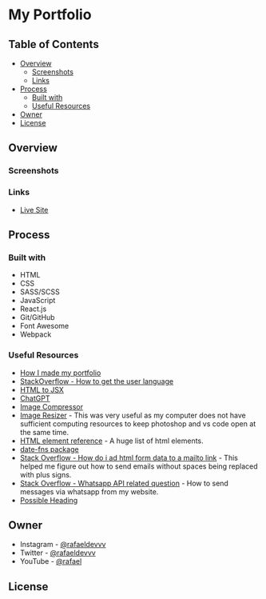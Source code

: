 # My Portfolio

## Table of Contents
- [Overview](#overview)
   - [Screenshots](#screenshots)
   - [Links](#links)
- [Process](#process)
   - [Built with](#built-with)
   - [Useful Resources](#useful-resources)
- [Owner](#owner)
- [License](#license)
   

## Overview
### Screenshots
### Links
- [Live Site](https://rafaeldevvv.github.io/portfolio)

## Process
### Built with

- HTML
- CSS
- SASS/SCSS
- JavaScript
- React.js
- Git/GitHub
- Font Awesome
- Webpack

### Useful Resources
- [How I made my portfolio](https://tekolio.com/how-i-made-my-portfolio-in-react/#:~:text=Making%20a%20portfolio%20in%20HTML,we%20have%20as%20React%20developers.)
- [StackOverflow - How to get the user language](https://stackoverflow.com/questions/8199760/how-to-get-the-browser-language-using-javascript)
- [HTML to JSX](https://transform.tools/html-to-jsx)
- [ChatGPT](https://chat.openai.com/)
- [Image Compressor](https://imagecompressor.com/)
- [Image Resizer](https://imageresizer.com/) - This was very useful as my computer does not have sufficient computing resources to keep photoshop and vs code open at the same time.
- [HTML element reference](https://developer.mozilla.org/en-US/docs/Web/HTML/Element) - A huge list of html elements.
- [date-fns package](https://www.npmjs.com/package/date-fns)
- [Stack Overflow - How do i ad html form data to a mailto link](https://stackoverflow.com/questions/52637406/how-do-i-add-html-form-data-to-a-mailto-link) - This helped me figure out how to send emails without spaces being replaced with plus signs.
- [Stack Overflow - Whatsapp API related question](https://stackoverflow.com/questions/30344476/web-link-to-specific-whatsapp-contact) - How to send messages via whatsapp from my website.
- [Possible Heading](https://equalizedigital.com/accessibility-checker/possible-heading/)

## Owner
- Instagram - [@rafaeldevvv](https://www.instagram.com/rafaeldevvv)
- Twitter - [@rafaeldevvv](https://www.twitter.com/rafaeldevvv)
- YouTube - [@rafael]()

## License